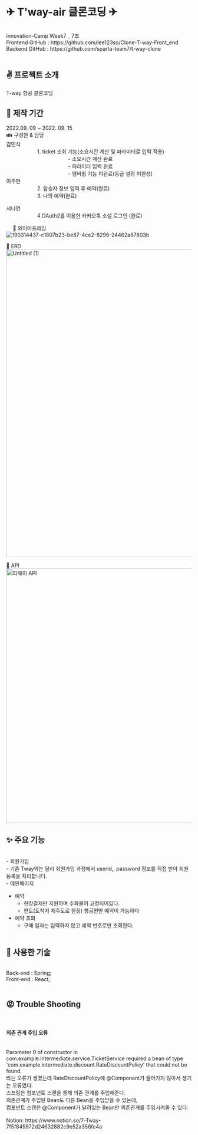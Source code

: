<h1>✈ T'way-air 클론코딩 ✈</h1><br>
Innovation-Camp Week7 _ 7조<br>
Frontend GitHub : https://github.com/lee123so/Clone-T-way-Front_end<br>
Backend GitHub : https://github.com/sparta-team7/t-way-clone<br><br>

<h2>✌️ 프로젝트 소개</h2>
T-way 항공 클론코딩<br>

<h2>📅 제작 기간<br></h2>
2022.09. 09 ~ 2022. 09. 15<br>
👪 구성원 & 담당<br>
김민식<br>
      1. ticket 조회 기능(소요시간 계산 및 파라미터로 입력 적용)<br>
            - 소요시간 계산  완료<br>
            - 파라미터 입력 완료<br>
            - 맴버쉽 기능 미완료(등급 설정 미완성)<br>
이주현<br>
      2. 탑승자 정보 입력 후 예약(완료)<br>
      3.  나의 예약(완료)<br<br>

서나연<br>
      4.OAuth2를 이용한 카카오톡 소셜 로그인 (완료)<br>
  
    
📗 와이어프레임<br>
![190314437-c1807b23-be87-4ce2-8296-24462a87803b](https://user-images.githubusercontent.com/110470208/190331379-252bae28-c832-438f-9c81-a636f29d122c.png)


📘 ERD<br>
<img width="835" alt="Untitled (1)" src="https://user-images.githubusercontent.com/110470208/190321522-2f341bf6-52d9-4b93-b6a1-fb93e3f362be.png">


📙 API<br>
<img width="691" alt="티웨이 API" src="https://user-images.githubusercontent.com/110277186/200319812-44881ec6-a597-4aa6-8681-af67565e5189.png">

<h2>✨ 주요 기능</h2><br>
- 회원가입<br>
    - 기존 Tway와는 달리 회원가입 과정에서 userid,, password 정보를 직접 받아 회원등록을 처리합니다.<br>
- 메인페이지<br>
   
- 예약<br>
    - 현장결제만 지원하며 수화물이 고정되어있다.<br>
    - 편도(도착지 제주도로 한정) 항공편만 예약이 가능하다<br>
- 예약 조회<br>
    - 구매 일자는 입력하지 않고 예약 번호로만 조회한다.<br><br>

<h2>👷 사용한 기술</h2><br>
Back-end : Spring;<br>
Front-end : React;<br><br>
<h2>😡 Trouble Shooting</h2><br>
<h4>의존 관계 주입 오류</h4><br>
Parameter 0 of constructor in com.example.intermediate.service.TicketService required a bean of type<br>
'com.example.intermediate.discount.RateDiscountPolicy' that could not be found.<br>
라는 오류가 생겼는데 RateDiscountPolicy에 @Component가 들어가지 않아서 생기는 오류였다. <br>
스프링은 컴포넌트 스캔을 통해 의존 관계를 주입해준다.<br>
의존관계가 주입된 Bean도 다른 Bean을 주입받을 수 있는데,<br>
컴포넌트 스캔은 @Component가 달려있는 Bean만 의존관계를 주입시켜줄 수 있다.<br>


<br>
Notion:
https://www.notion.so/7-Tway-7f5f845972d24632882c9e52a356fc4a<br>
